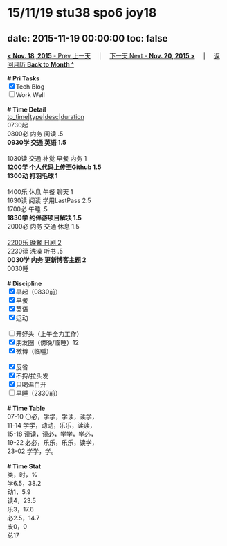 # 15/11/19 stu38 spo6 joy18

date: 2015-11-19 00:00:00
toc: false
---
[**< Nov. 18, 2015** - Prev 上一天](/lifelogs/2015/11/d18.md) &nbsp; &nbsp; | &nbsp; &nbsp; [下一天 Next - **Nov. 20, 2015 >**](/lifelogs/2015/11/d20.md) &nbsp; &nbsp; |  &nbsp; &nbsp; [返回月历 **Back to Month ^**](/lifelogs/2015/11/index.md)
<br/><div><b># Pri Tasks</b></div><div><input checked="true" type="checkbox"/>Tech Blog</div><div><input type="checkbox"/>Work Well</div><div><br/></div><div><b># Time Detail</b></div><div><u>to_time|type|desc|duration</u></div><div>0730起</div><div>0800必 内务 阅读 .5</div><div><b>0930学 交通 英语 1.5</b></div><div><br/></div><div>1030读 交通 补觉 早餐 内务 1</div><div><b>1200学 个人代码上传至Github 1.5</b></div><div><b>1300动 打羽毛球 1</b></div><div><br/></div><div>1400乐 休息 午餐 聊天 1</div><div>1630读 阅读 学用LastPass 2.5</div><div>1700必 午睡 .5</div><div><b>1830学 约伴游项目解决 1.5</b></div><div>2000必 内务 交通 休息 1.5</div><div><br/></div><div><u>2200乐 晚餐 日剧 2</u></div><div>2230读 洗澡 听书 .5</div><div><b>0030学 内务 更新博客主题 2</b></div><div>0030睡</div><div><br/></div><div><b># Discipline</b></div><div><input checked="true" type="checkbox"/>早起（0830前）</div><div><input checked="true" type="checkbox"/>早餐</div><div><input checked="true" type="checkbox"/>英语</div><div><input checked="true" type="checkbox"/>运动</div><div><br/></div><div><input type="checkbox"/>开好头（上午全力工作）</div><div><input checked="true" type="checkbox"/>朋友圈（傍晚/临睡）12</div><div><input checked="true" type="checkbox"/>微博（临睡）</div><div><br/></div><div><input checked="true" type="checkbox"/>反省</div><div><input checked="true" type="checkbox"/>不捋/拉头发</div><div><input checked="true" type="checkbox"/>只喝温白开</div><div><input type="checkbox"/>早睡（2330前）</div><div><br/></div><div><b># Time Table</b></div><div>07-10 〇必，学学，学读，读学，</div><div>11-14 学学，动动，乐乐，读读，</div><div>15-18 读读，读必，学学，学必，</div><div>19-22 必必，乐乐，乐乐，读学，</div><div>23-02 学学，学。</div><div><br/></div><div><b># Time Stat</b></div><div>类，时，%</div><div>学6.5，38.2</div><div>动1，5.9</div><div>读4，23.5</div><div>乐3，17.6</div><div>必2.5，14.7</div><div>废0，0</div><div>总17</div>
